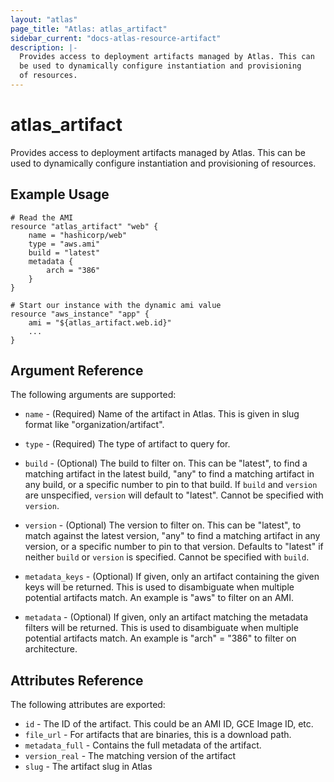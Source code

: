 ```yaml
---
layout: "atlas"
page_title: "Atlas: atlas_artifact"
sidebar_current: "docs-atlas-resource-artifact"
description: |-
  Provides access to deployment artifacts managed by Atlas. This can
  be used to dynamically configure instantiation and provisioning
  of resources.
---
```


# atlas\_artifact

Provides access to deployment artifacts managed by Atlas. This can
be used to dynamically configure instantiation and provisioning
of resources.

## Example Usage

```
# Read the AMI
resource "atlas_artifact" "web" {
    name = "hashicorp/web"
    type = "aws.ami"
    build = "latest"
    metadata {
        arch = "386"
    }
}

# Start our instance with the dynamic ami value
resource "aws_instance" "app" {
    ami = "${atlas_artifact.web.id}"
    ...
}
```

## Argument Reference

The following arguments are supported:

* `name` - (Required) Name of the artifact in Atlas. This is given
  in slug format like "organization/artifact".

* `type` - (Required) The type of artifact to query for.

* `build` - (Optional) The build to filter on. This can be "latest",
  to find a matching artifact in the latest build, "any" to find a
  matching artifact in any build, or a specific number to pin to that
  build. If `build` and `version` are unspecified, `version` will default
  to "latest". Cannot be specified with `version`.

* `version` - (Optional)  The version to filter on. This can be "latest",
  to match against the latest version, "any" to find a matching artifact
  in any version, or a specific number to pin to that version. Defaults to
  "latest" if neither `build` or `version` is specified. Cannot be specified
  with `build`.

* `metadata_keys` - (Optional) If given, only an artifact containing
  the given keys will be returned. This is used to disambiguate when
  multiple potential artifacts match. An example is "aws" to filter
  on an AMI.

* `metadata` - (Optional) If given, only an artifact matching the
  metadata filters will be returned. This is used to disambiguate when
  multiple potential artifacts match. An example is "arch" = "386" to
  filter on architecture.


## Attributes Reference

The following attributes are exported:

* `id` - The ID of the artifact. This could be an AMI ID, GCE Image ID, etc.
* `file_url` - For artifacts that are binaries, this is a download path.
* `metadata_full` - Contains the full metadata of the artifact.
* `version_real` - The matching version of the artifact
* `slug` - The artifact slug in Atlas

